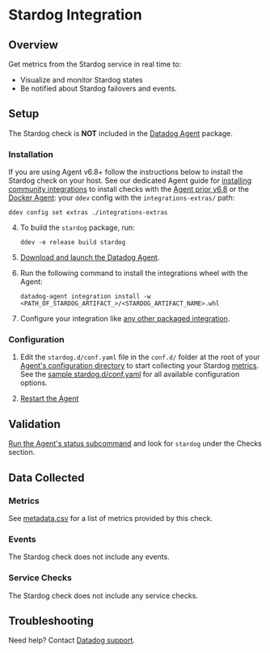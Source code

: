 # Stardog Integration

## Overview

Get metrics from the Stardog service in real time to:

- Visualize and monitor Stardog states
- Be notified about Stardog failovers and events.

## Setup

The Stardog check is **NOT** included in the [Datadog Agent][1] package.

### Installation

If you are using Agent v6.8+ follow the instructions below to install the Stardog check on your host. See our dedicated Agent guide for [installing community integrations][2] to install checks with the [Agent prior v6.8][3] or the [Docker Agent][4]: your `ddev` config with the `integrations-extras/` path:

   ```shell
   ddev config set extras ./integrations-extras
   ```

4. To build the `stardog` package, run:

   ```shell
   ddev -e release build stardog
   ```

1. [Download and launch the Datadog Agent][6].
2. Run the following command to install the integrations wheel with the Agent:

   ```shell
   datadog-agent integration install -w <PATH_OF_STARDOG_ARTIFACT_>/<STARDOG_ARTIFACT_NAME>.whl
   ```

3. Configure your integration like [any other packaged integration][7].

### Configuration

1. Edit the `stardog.d/conf.yaml` file in the `conf.d/` folder at the root of your [Agent's configuration directory][8] to start collecting your Stardog [metrics](#metrics). See the [sample stardog.d/conf.yaml][9] for all available configuration options.

2. [Restart the Agent][10]

## Validation

[Run the Agent's status subcommand][11] and look for `stardog` under the Checks section.

## Data Collected

### Metrics

See [metadata.csv][12] for a list of metrics provided by this check.

### Events

The Stardog check does not include any events.

### Service Checks

The Stardog check does not include any service checks.

## Troubleshooting

Need help? Contact [Datadog support][13].

[1]: https://app.datadoghq.com/account/settings#agent
[2]: https://docs.datadoghq.com/agent/guide/community-integrations-installation-with-docker-agent/
[3]: https://docs.datadoghq.com/agent/guide/community-integrations-installation-with-docker-agent/?tab=agentpriorto68
[4]: https://docs.datadoghq.com/agent/guide/community-integrations-installation-with-docker-agent/?tab=docker
[5]: https://docs.datadoghq.com/developers/integrations/new_check_howto/#developer-toolkit
[6]: https://app.datadoghq.com/account/settings#agent
[7]: https://docs.datadoghq.com/getting_started/integrations/
[8]: https://docs.datadoghq.com/agent/guide/agent-configuration-files/#agent-configuration-directory
[9]: https://github.com/DataDog/integrations-extras/blob/master/stardog/datadog_checks/stardog/data/conf.yaml.example
[10]: https://docs.datadoghq.com/agent/guide/agent-commands/#start-stop-and-restart-the-agent
[11]: https://docs.datadoghq.com/agent/guide/agent-commands/#service-status
[12]: https://github.com/DataDog/integrations-extras/blob/master/stardog/metadata.csv
[13]: http://docs.datadoghq.com/help
